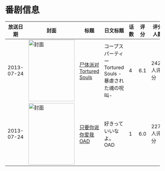 # 番剧信息

|放送日期|封面|标题|日文标题|话数|评分|评分人数|
|---|---|---|---|---|---|---|
|2013-07-24|<img src="//lain.bgm.tv/pic/cover/c/87/45/58957_DbIBi.jpg" alt="封面" style="width:150px;height:200px;object-fit:cover;">|[尸体派对 Tortured Souls](https://bangumi.tv/subject/58957)|コープスパーティー Tortured Souls -暴虐された魂の呪叫-|4|6.1|2426人评分|
|2013-07-24|<img src="//lain.bgm.tv/pic/cover/c/b9/19/80985_sYca2.jpg" alt="封面" style="width:150px;height:200px;object-fit:cover;">|[只要你说你爱我 OAD](https://bangumi.tv/subject/80985)|好きっていいなよ。OAD|1|6.0|227人评分|

